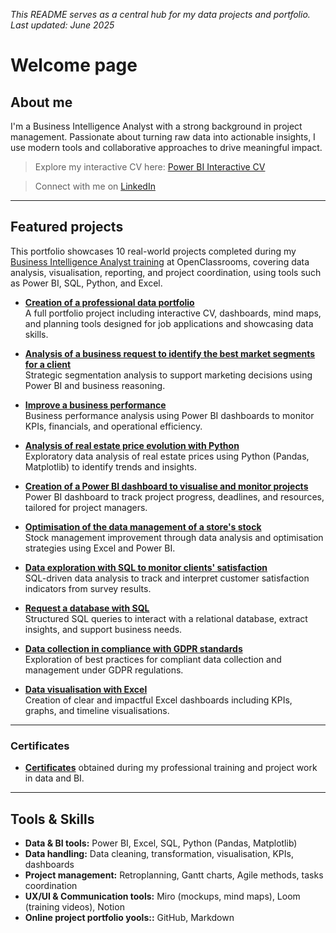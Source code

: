 *This README serves as a central hub for my data projects and portfolio. Last updated: June 2025*
# Welcome page

## About me

I'm a Business Intelligence Analyst with a strong background in project management. Passionate about turning raw data into actionable insights, I use modern tools and collaborative approaches to drive meaningful impact.

> Explore my interactive CV here: [Power BI Interactive CV](https://app.powerbi.com/view?r=eyJrIjoiZjRiOTc3NDItN2Y3OS00Mjc3LWE3MjUtNTM3N2E4NzRjODZlIiwidCI6IjI0ZmZjMGRmLTZiM2YtNGVkZS1iYWNkLWRkNDlmZDFiNGEzMCJ9)

> Connect with me on [LinkedIn](https://www.linkedin.com/in/nathalie-currid/)

---

## Featured projects

This portfolio showcases 10 real-world projects completed during my [Business Intelligence Analyst training](https://www.francecompetences.fr/recherche/rncp/37837/) at OpenClassrooms, covering data analysis, visualisation, reporting, and project coordination, using tools such as Power BI, SQL, Python, and Excel.

- [**Creation of a professional data portfolio**](https://github.com/ncurrid/Creation-of-a-professional-data-portfolio)  
  A full portfolio project including interactive CV, dashboards, mind maps, and planning tools designed for job applications and showcasing data skills.

- [**Analysis of a business request to identify the best market segments for a client**](https://github.com/ncurrid/Analysis-of-a-business-request-to-identify-the-best-market-segments-for-the-client)  
  Strategic segmentation analysis to support marketing decisions using Power BI and business reasoning.

- [**Improve a business performance**](https://github.com/ncurrid/Improve-a-business-performance)  
  Business performance analysis using Power BI dashboards to monitor KPIs, financials, and operational efficiency.

- [**Analysis of real estate price evolution with Python**](https://github.com/ncurrid/Analyse-real-estate-price-evolution-with-Python)  
  Exploratory data analysis of real estate prices using Python (Pandas, Matplotlib) to identify trends and insights.

- [**Creation of a Power BI dashboard to visualise and monitor projects**](https://github.com/ncurrid/Creation-of-a-Power-BI-dashboard-to-visualise-and-monitor-projects-)  
  Power BI dashboard to track project progress, deadlines, and resources, tailored for project managers.

- [**Optimisation of the data management of a store's stock**](https://github.com/ncurrid/Optimisation-of-the-data-management-of-a-store-s-stock)  
  Stock management improvement through data analysis and optimisation strategies using Excel and Power BI.

- [**Data exploration with SQL to monitor clients' satisfaction**](https://github.com/ncurrid/Data-exploration-with-SQL-to-monitor-clients-satisfaction)  
  SQL-driven data analysis to track and interpret customer satisfaction indicators from survey results.

- [**Request a database with SQL**](https://github.com/ncurrid/Request-a-database-with-SQL)  
  Structured SQL queries to interact with a relational database, extract insights, and support business needs.

- [**Data collection in compliance with GDPR standards**](https://github.com/ncurrid/Data-collection-in-compliance-with-GDPR-standards)  
  Exploration of best practices for compliant data collection and management under GDPR regulations.

- [**Data visualisation with Excel**](https://github.com/ncurrid/Data-visualisation-with-Excel)  
  Creation of clear and impactful Excel dashboards including KPIs, graphs, and timeline visualisations.

---

### Certificates

- [**Certificates**](https://github.com/ncurrid/Certificates) obtained during my professional training and project work in data and BI.

---

## Tools & Skills

- **Data & BI tools:** Power BI, Excel, SQL, Python (Pandas, Matplotlib)
- **Data handling:** Data cleaning, transformation, visualisation, KPIs, dashboards
- **Project management:** Retroplanning, Gantt charts, Agile methods, tasks coordination
- **UX/UI & Communication tools:** Miro (mockups, mind maps), Loom (training videos), Notion
- **Online project portfolio yools::** GitHub, Markdown
